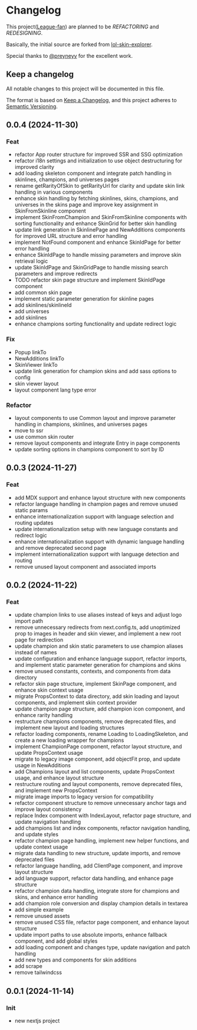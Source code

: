 # Changelog

This project([League-fan](https://github.com/league-fan/league-fan.github.io)) are planned to be _REFACTORING_ and _REDESIGNING_.

Basically, the initial source are forked from [lol-skin-explorer](https://github.com/preyneyv/lol-skin-explorer). 

Special thanks to [@preyneyv](https://github.com/preyneyv) for the excellent work.


## Keep a changelog

All notable changes to this project will be documented in this file.

The format is based on [Keep a Changelog](https://keepachangelog.com/en/1.1.0/),
and this project adheres to [Semantic Versioning](https://semver.org/spec/v2.0.0.html).

## 0.0.4 (2024-11-30)

### Feat

- refactor App router structure for improved SSR and SSG optimization
- refactor i18n settings and initialization to use object destructuring for improved clarity
- add loading skeleton component and integrate patch handling in skinlines, champions, and universes pages
- rename getRarityOfSkin to getRarityUrl for clarity and update skin link handling in various components
- enhance skin handling by fetching skinlines, skins, champions, and universes in the skins page and improve key assignment in SkinFromSkinline component
- implement SkinFromChampion and SkinFromSkinline components with sorting functionality and enhance SkinGrid for better skin handling
- update link generation in SkinlinePage and NewAdditions components for improved URL structure and error handling
- implement NotFound component and enhance SkinIdPage for better error handling
- enhance SkinIdPage to handle missing parameters and improve skin retrieval logic
- update SkinIdPage and SkinGridPage to handle missing search parameters and improve redirects
- TODO refactor skin page structure and implement SkinIdPage component
- add common skin page
- implement static parameter generation for skinline pages
- add skinlines/skinlineId
- add universes
- add skinlines
- enhance champions sorting functionality and update redirect logic

### Fix

- Popup linkTo
- NewAdditions linkTo
- SkinViewer linkTo
- update link generation for champion skins and add sass options to config
- skin viewer layout
- layout component lang type error

### Refactor

- layout components to use Common layout and improve parameter handling in champions, skinlines, and universes pages
- move to ssr
- use common skin router
- remove layout components and integrate Entry in page components
- update sorting options in champions component to sort by ID

## 0.0.3 (2024-11-27)

### Feat

- add MDX support and enhance layout structure with new components
- refactor language handling in champion pages and remove unused static params
- enhance internationalization support with language selection and routing updates
- update internationalization setup with new language constants and redirect logic
- enhance internationalization support with dynamic language handling and remove deprecated second page
- implement internationalization support with language detection and routing
- remove unused layout component and associated imports

## 0.0.2 (2024-11-22)

### Feat

- update champion links to use aliases instead of keys and adjust logo import path
- remove unnecessary redirects from next.config.ts, add unoptimized prop to images in header and skin viewer, and implement a new root page for redirection
- update champion and skin static parameters to use champion aliases instead of names
- update configuration and enhance language support, refactor imports, and implement static parameter generation for champions and skins
- remove unused constants, contexts, and components from data directory
- refactor skin page structure, implement SkinPage component, and enhance skin context usage
- migrate PropsContext to data directory, add skin loading and layout components, and implement skin context provider
- update champion page structure, add champion icon component, and enhance rarity handling
- restructure champions components, remove deprecated files, and implement new layout and loading structures
- refactor loading components, rename Loading to LoadingSkeleton, and create a new loading wrapper for champions
- implement ChampionPage component, refactor layout structure, and update PropsContext usage
- migrate to legacy image component, add objectFit prop, and update usage in NewAdditions
- add Champions layout and list components, update PropsContext usage, and enhance layout structure
- restructure routing and layout components, remove deprecated files, and implement new PropsContext
- migrate image imports to legacy version for compatibility
- refactor component structure to remove unnecessary anchor tags and improve layout consistency
- replace Index component with IndexLayout, refactor page structure, and update navigation handling
- add champions list and index components, refactor navigation handling, and update styles
- refactor champion page handling, implement new helper functions, and update context usage
- migrate data handling to new structure, update imports, and remove deprecated files
- refactor language handling, add ClientPage component, and improve layout structure
- add language support, refactor data handling, and enhance page structure
- refactor champion data handling, integrate store for champions and skins, and enhance error handling
- add champion role conversion and display champion details in textarea
- add simple example
- remove unused assets
- remove unused CSS file, refactor page component, and enhance layout structure
- update import paths to use absolute imports, enhance fallback component, and add global styles
- add loading component and changes type, update navigation and patch handling
- add new types and components for skin additions
- add scrape
- remove tailwindcss

## 0.0.1 (2024-11-14)

### Init

- new nextjs project